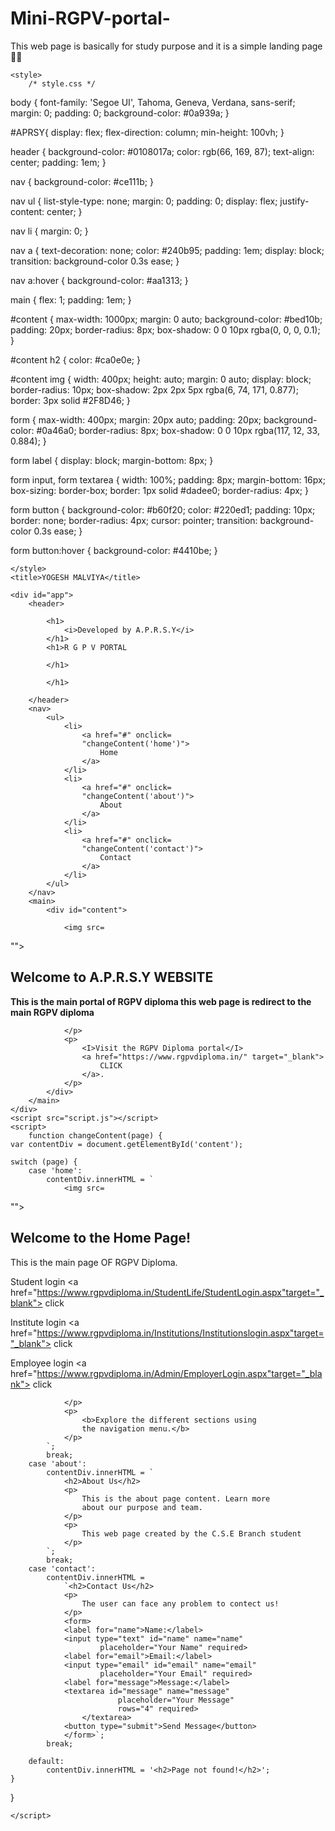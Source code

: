 # Mini-RGPV-portal-
This web page is basically for study purpose and it is a simple landing page 📃📃
<!DOCTYPE html>
<html lang="en">

<head>
	<meta charset="UTF-8">
	<meta name="viewport" content=
"width=device-width, initial-scale=1.0">
      
	<style>
        /* style.css */

body {
	font-family:
'Segoe UI', Tahoma, Geneva, Verdana, sans-serif;
	margin: 0;
	padding: 0;
	background-color: #0a939a;
}

#APRSY{
	display: flex;
	flex-direction: column;
	min-height: 100vh;
}

header {
	background-color: #0108017a;
	color: rgb(66, 169, 87);
	text-align: center;
	padding: 1em;
}

nav {
	background-color: #ce111b;
}

nav ul {
	list-style-type: none;
	margin: 0;
	padding: 0;
	display: flex;
	justify-content: center;
}

nav li {
	margin: 0;
}

nav a {
	text-decoration: none;
	color: #240b95;
	padding: 1em;
	display: block;
	transition: background-color 0.3s ease;
}

nav a:hover {
	background-color: #aa1313;
}

main {
	flex: 1;
	padding: 1em;
}

#content {
	max-width: 1000px;
	margin: 0 auto;
	background-color: #bed10b;
	padding: 20px;
	border-radius: 8px;
	box-shadow:
0 0 10px rgba(0, 0, 0, 0.1);
}

#content h2 {
	color: #ca0e0e;
}

#content img {
	width: 400px;
	height: auto;
	margin: 0 auto;
	display: block;
	border-radius: 10px;
	box-shadow: 
2px 2px 5px rgba(6, 74, 171, 0.877);
	border: 3px solid #2F8D46;
}

form {
	max-width: 400px;
	margin: 20px auto;
	padding: 20px;
	background-color: #0a46a0;
	border-radius: 8px;
	box-shadow: 
0 0 10px rgba(117, 12, 33, 0.884);
}

form label {
	display: block;
	margin-bottom: 8px;
}

form input,
form textarea {
	width: 100%;
	padding: 8px;
	margin-bottom: 16px;
	box-sizing: border-box;
	border: 1px solid #dadee0;
	border-radius: 4px;
}

form button {
	background-color: #b60f20;
	color: #220ed1;
	padding: 10px;
	border: none;
	border-radius: 4px;
	cursor: pointer;
	transition: 
background-color 0.3s ease;
}

form button:hover {
	background-color: #4410be;
}

    </style>
	<title>YOGESH MALVIYA</title>
</head>

<body>

    
	<div id="app">
		<header>

			<h1>
				<i>Developed by A.P.R.S.Y</i>
			</h1>
			<h1>R G P V PORTAL

            </h1>

			</h1>
            
		</header>
		<nav>
			<ul>
				<li>
					<a href="#" onclick=
					"changeContent('home')">
						Home
					</a>
				</li>
				<li>
					<a href="#" onclick=
					"changeContent('about')">
						About
					</a>
				</li>
				<li>
					<a href="#" onclick=
					"changeContent('contact')">
						Contact
					</a>
				</li>
			</ul>
		</nav>
		<main>
			<div id="content">

				<img src=
"">
				<h2>Welcome to A.P.R.S.Y WEBSITE</h2>
				<p>
					<B>This is the main portal of RGPV diploma
                    this web page is redirect to the main RGPV diploma</B>
                
			
				</p>
				<p>
					<I>Visit the RGPV Diploma portal</I>
					<a href="https://www.rgpvdiploma.in/" target="_blank">
						CLICK
					</a>.
				</p>
			</div>
		</main>
	</div>
	<script src="script.js"></script>
    <script> 
        function changeContent(page) {
	var contentDiv = document.getElementById('content');

	switch (page) {
		case 'home':
			contentDiv.innerHTML = `
				<img src=
"">
				<h2>
					Welcome to the Home Page!
				</h2>
				<p>
					This is the main page OF RGPV Diploma.
                <p>
                    Student login
                    <a href="https://www.rgpvdiploma.in/StudentLife/StudentLogin.aspx"target="_blank">
                          click</a></p>
                <p> 
                    Institute login
                    <a href="https://www.rgpvdiploma.in/Institutions/Institutionslogin.aspx"target="_blank">
                          click</a></p>
                 <p>Employee login
                    <a href="https://www.rgpvdiploma.in/Admin/EmployerLogin.aspx"target="_blank">
                         click</a></p>             

				</p>
				<p>
					<b>Explore the different sections using
					the navigation menu.</b>
				</p>
			`;
			break;
		case 'about':
			contentDiv.innerHTML = `
				<h2>About Us</h2>
				<p>
					This is the about page content. Learn more 
					about our purpose and team.
				</p>
				<p>
					This web page created by the C.S.E Branch student
				</p>
			`;
			break;
		case 'contact':
			contentDiv.innerHTML = 
				`<h2>Contact Us</h2> 
				<p>
					The user can face any problem to contect us!
				</p> 
				<form> 
				<label for="name">Name:</label> 
				<input type="text" id="name" name="name" 
						placeholder="Your Name" required>
				<label for="email">Email:</label> 
				<input type="email" id="email" name="email" 
						placeholder="Your Email" required>
				<label for="message">Message:</label> 
				<textarea id="message" name="message" 
							placeholder="Your Message" 
							rows="4" required>
					</textarea>
				<button type="submit">Send Message</button> 
				</form>`;
			break;

		default:
			contentDiv.innerHTML = '<h2>Page not found!</h2>';
	}
}

    </script>
</body>

</html>
